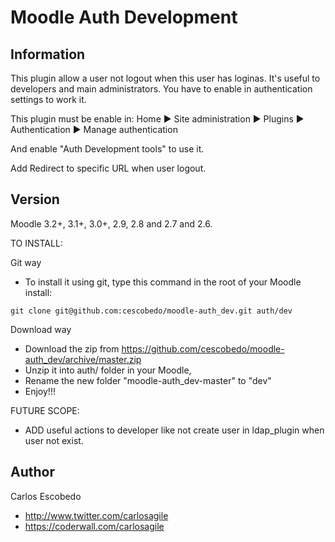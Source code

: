 Moodle Auth Development
===============

Information
-----------

This plugin allow a user not logout when this user has loginas. 
It's useful to developers and main administrators.
You have to enable in authentication settings to work it.

This plugin must be enable in:
    Home  ▶ Site administration ▶ Plugins  ▶ Authentication  ▶ Manage authentication

And enable "Auth Development tools"  to use it.

Add Redirect to specific URL when user logout.

Version
-------
Moodle 3.2+, 3.1+, 3.0+, 2.9, 2.8 and 2.7 and 2.6.

TO INSTALL:

Git way
- To install it using git, type this command in the root of your Moodle install:
```
git clone git@github.com:cescobedo/moodle-auth_dev.git auth/dev
```


Download way
- Download the zip from <https://github.com/cescobedo/moodle-auth_dev/archive/master.zip>
- Unzip it into  auth/ folder in your Moodle,
- Rename the new folder "moodle-auth_dev-master" to "dev"
- Enjoy!!!

FUTURE SCOPE:
- ADD useful actions to developer like not create user in ldap_plugin when user not exist.

Author
------
Carlos Escobedo
- <http://www.twitter.com/carlosagile>
- <https://coderwall.com/carlosagile>
